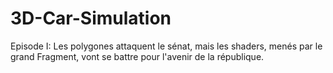 # 3D-Car-Simulation
Episode I: Les polygones attaquent le sénat, mais les shaders, menés par le grand Fragment, vont se battre pour l'avenir de la république.
